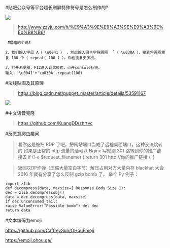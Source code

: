 #贴吧公众号等平台超长刷屏特殊符号是怎么制作的?

![](/pics/screencapture-oicqzone-pc-2020061024958-html-2020-11-24-13_41_35.png)


>http://www.zzyju.com/h/%E9%A3%9E%E9%A3%9E%E9%A3%9E%E0%B8%B6/

```
 ส็็็็็็็็็็็็็็็็็็็็็็็็็็็็็็็็็็็็็็็็็็็็็็็็็็็็็็็็็侵略的个说ส้้้้้้้้้้้้้้้้้้้้้้้้้้้้้้้้้้้้้้้้้้้้้้้้้้้้้้้้้
```

```
2、我们输入字母 A（ \u0041 ） ，然后输入组合字符圆圈  ̊ （ \u030A ），接着将圆圈重复 100 个（ repeat( 100 ) ）。你也重复更多次。
 
3、打开浏览器，F12进入调试模式，点开console标签。
输入：'\u0041'+'\u030A'.repeat(100)

```



#法线贴图及其原理

>https://blog.csdn.net/puppet_master/article/details/53591167

![](/pics/screencapture-blog-csdn-net-puppet-master-article-details-53591167-2020-11-24-14_06_09.png)



#中文语音克隆

>https://github.com/KuangDD/zhrtvc



#反恶意爬虫趣闻

>看你这是被扫 RDP 了吧，把网站端口当成了远程桌面端口，这种没法跳转的
如果是正常的 http 流量的话可以 Nginx 写规则 301 跳转到你的推广链接去
if (!-e $request_filename) {
return 301 http://你的推广链接 /;
}

>返回GZIP炸弹（压缩大量空白字节）解压占用对方大量内存
blackhat 大会 2016 年就有分享了怎么反制 gzip bomb 了。
举个 Py 例子：
```
import zlib
def decompress(data, maxsize=[ Response Body Size ]):
dec = zlib.decompressobj()
data = dec.decompress(data, maxsize)
if dec.unconsumed_tail:
raise ValueError("Possible bomb") del dec
return data
```



#文本编码为emoji

https://github.com/CaffreySun/OHouEmoji

https://emoji.ohou.ga/